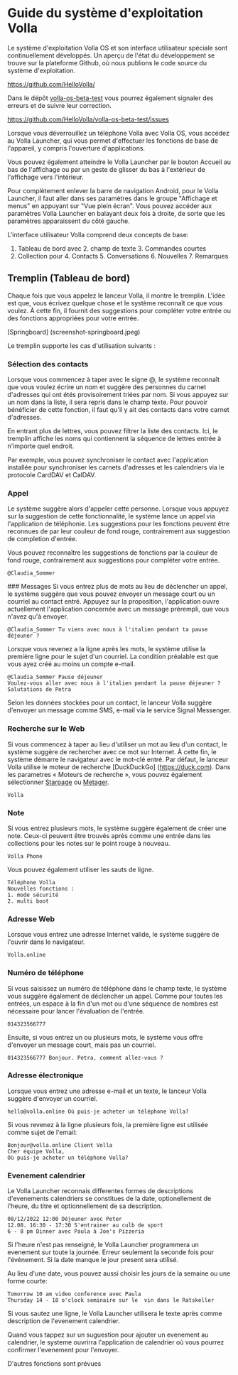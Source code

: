 # Guide du système d'exploitation Volla

Le système d'exploitation Volla OS et son interface utilisateur spéciale sont continuellement développés. Un aperçu de l'état du développement se trouve sur la plateforme Github, où nous publions le code source du système d'exploitation.

https://github.com/HelloVolla/

Dans le dépôt [volla-os-beta-test](https://github.com/HelloVolla/volla-os-beta-test) vous pourrez également signaler des erreurs et de suivre leur correction.

https://github.com/HelloVolla/volla-os-beta-test/issues

Lorsque vous déverrouillez un téléphone Volla avec Volla OS, vous accédez au Volla Launcher, qui vous permet d'effectuer les fonctions de base de l'appareil, y compris l'ouverture d'applications.

Vous pouvez également atteindre le Volla Launcher par le bouton Accueil au bas de l'affichage ou par un geste de glisser du bas à l'extérieur de l'affichage vers l'intérieur.

Pour complètement enlever la barre de navigation Android, pour le Volla Launcher, il faut aller dans ses paramètres dans le groupe "Affichage et menus" en appuyant sur "Vue plein écran". Vous pouvez accéder aux paramètres Volla Launcher en balayant deux fois à droite, de sorte que les paramètres apparaissent du côté gauche.

L'interface utilisateur Volla comprend deux concepts de base:

1. Tableau de bord avec
    2. champ de texte
    3. Commandes courtes
3. Collection pour
    4. Contacts
    5. Conversations
    6. Nouvelles
    7. Remarques

## Tremplin (Tableau de bord)

Chaque fois que vous appelez le lanceur Volla, il montre le tremplin. L'idée est que, vous écrivez quelque chose et le système reconnaît ce que vous voulez. À cette fin, il fournit des suggestions pour compléter votre entrée ou des fonctions appropriées pour votre entrée.

[Springboard] (screenshot-springboard.jpeg)

Le tremplin supporte les cas d'utilisation suivants :

### Sélection des contacts

Lorsque vous commencez à taper avec le signe @, le système reconnaît que vous voulez écrire un nom et suggère des personnes du carnet d'adresses qui ont étés provisoirement triées par nom. Si vous appuyez sur un nom dans la liste, il sera repris dans le champ texte. Pour pouvoir bénéficier de cette fonction, il faut qu'il y ait des contacts dans votre carnet d'adresses.

En entrant plus de lettres, vous pouvez filtrer la liste des contacts. Ici, le tremplin affiche les noms qui contiennent la séquence de lettres entrée à n'importe quel endroit.

Par exemple, vous pouvez synchroniser le contact avec l'application installée pour synchroniser les carnets d'adresses et les calendriers via le protocole CardDAV et CalDAV.

### Appel
Le système suggère alors d'appeler cette personne. Lorsque vous appuyez sur la suggestion de cette fonctionnalité, le système lance un appel via l'application de téléphonie. Les suggestions pour les fonctions peuvent être reconnues de par leur couleur de fond rouge, contrairement aux suggestion de completion d'entrée.

Vous pouvez reconnaître les suggestions de fonctions par la couleur de fond rouge, contrairement aux suggestions pour compléter votre entrée.

    @Claudia_Sommer

### Messages
Si vous entrez plus de mots au lieu de déclencher un appel, le système suggère que vous pouvez envoyer un message court ou un courriel au contact entré. Appuyez sur la proposition, l'application ouvre actuellement l'application concernée avec un message prérempli, que vous n'avez qu'à envoyer.

    @Claudia_Sommer Tu viens avec nous à l'italien pendant ta pause déjeuner ?
 
Lorsque vous revenez a la ligne après les mots, le système utilise la première ligne pour le sujet d'un courriel. La condition préalable est que vous ayez créé au moins un compte e-mail.

    @Claudia_Sommer Pause déjeuner
    Voulez-vous aller avec nous à l'italien pendant la pause déjeuner ?
    Salutations de Petra

Selon les données stockées pour un contact, le lanceur Volla suggère d'envoyer un message comme SMS, e-mail via le service Signal Messenger.

### Recherche sur le Web
Si vous commencez à taper au lieu d'utiliser un mot au lieu d'un contact, le système suggère de rechercher avec ce mot sur Internet. À cette fin, le système démarre le navigateur avec le mot-clé entré. Par défaut, le lanceur Volla utilise le moteur de recherche [DuckDuckGo] (https://duck.com). Dans les parametres « Moteurs de recherche », vous pouvez également sélectionner [Starpage](https://startpage.com) ou [Metager](https://metager.de).

    Volla

### Note
Si vous entrez plusieurs mots, le système suggère également de créer une note. Ceux-ci peuvent être trouvés après comme une entrée dans les collections pour les notes sur le point rouge à nouveau.

    Volla Phone

Vous pouvez également utiliser les sauts de ligne.

    Téléphone Volla
    Nouvelles fonctions :
    1. mode sécurité
    2. multi boot

### Adresse Web
Lorsque vous entrez une adresse Internet valide, le système suggère de l'ouvrir dans le navigateur.

    Volla.online

### Numéro de téléphone
Si vous saisissez un numéro de téléphone dans le champ texte, le système vous suggère également de déclencher un appel. Comme pour toutes les entrées, un espace à la fin d'un mot ou d'une séquence de nombres est nécessaire pour lancer l'évaluation de l'entrée.

    014323566777


Ensuite, si vous entrez un ou plusieurs mots, le système vous offre d'envoyer un message court, mais pas un courriel.

    014323566777 Bonjour. Petra, comment allez-vous ?

### Adresse électronique

Lorsque vous entrez une adresse e-mail et un texte, le lanceur Volla suggère d'envoyer un courriel.

    hello@volla.online Où puis-je acheter un téléphone Volla?

Si vous revenez à la ligne plusieurs fois, la première ligne est utilisée comme sujet de l'email:

    Bonjour@volla.online Client Volla
    Cher équipe Volla,
    Où puis-je acheter un téléphone Volla?


### Evenement calendrier

Le Volla Launcher reconnais differentes formes de descriptions d'evenements calendriers se constitues de la date, optionellement de l'heure, du titre et optionnellement de sa description. 

	08/12/2022 12:00 Déjeuner avec Peter
	12.08. 16:30 - 17:30 S'entrainer au culb de sport
	6 - 8 pm Dinner avec Paula à Joe's Pizzeria

Si l'heure n'est pas renseigné, le Volla Launcher programmera un evenement sur toute la journée. Erreur seulement la seconde fois pour l'événement. Si la date manque le jour present sera utilisé.

Au lieu d'une date, vous pouvez aussi choisir les jours de la semaine ou une forme courte:

	Tomorrow 10 am video conference avec Paula
	Thursday 14 - 18 o'clock seminaire sur le  vin dans le Ratskeller 

Si vous sautez une ligne, le Volla Launcher utilisera le texte après comme description de l'evenement calendrier. 

Quand vous tappez sur un suguestion pour ajouter un evenement au calendrier, le systeme ouvrirra l'application de calendrier où vous pourrez confirmer l'evenement pour l'envoyer.
	
D'autres fonctions sont prévues

